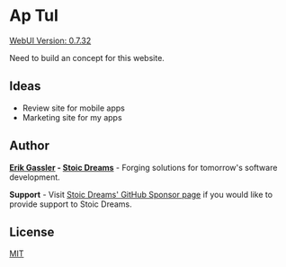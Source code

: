 # Ap Tul

[WebUI Version: 0.7.32](https://github.com/StoicDreams/RustWebUI)

Need to build an concept for this website.

## Ideas

* Review site for mobile apps
* Marketing site for my apps

## Author

**[Erik Gassler](https://www.erikgassler.com) - [Stoic Dreams](https://www.stoicdreams.com)** - Forging solutions for tomorrow's software development.

**Support** - Visit [Stoic Dreams' GitHub Sponsor page](https://github.com/sponsors/StoicDreams) if you would like to provide support to Stoic Dreams.

## License

[MIT](LICENSE)
